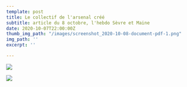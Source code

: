 ```yaml
---
template: post
title: Le collectif de l'arsenal créé
subtitle: article du 8 octobre, l'hebdo Sèvre et Maine
date: 2020-10-07T22:00:00Z
thumb_img_path: "/images/screenshot_2020-10-08-document-pdf-1.png"
img_path: ''
excerpt: ''

---
```

![](/images/screenshot_2020-10-08-document-pdf-1.png)

![](/images/capture.png)